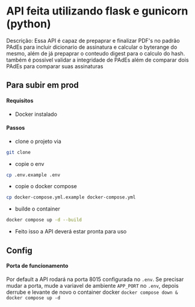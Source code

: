 # API feita utilizando flask e gunicorn (python)
Descrição: Essa API é capaz de prepaprar e finalizar PDF's no padrão PAdEs para incluir dicionario de assinatura e calcular o byterange do mesmo, além de já prepaprar o conteudo digest para o calculo do hash. 
também é possivel validar a integridade de PAdEs além de comparar dois PAdEs para comparar suas assinaturas

## Para subir em prod

#### Requisitos
- Docker instalado
#### Passos
- clone o projeto via
```bash
git clone
```
- copie o env 
```bash
cp .env.example .env
```
- copie o docker compose 
```bash
cp docker-compose.yml.example docker-compose.yml
```
- builde o container 
```bash
docker compose up -d --build
```
- Feito isso a API deverá estar pronta para uso

## Config

#### Porta de funcionamento
Por default a API rodará na porta 8015 configurada no `.env`. 
Se precisar mudar a porta, mude a variavel de ambiente `APP_PORT` no `.env`, depois derrube e levante de novo o container docker `docker compose down & docker compose up -d`



